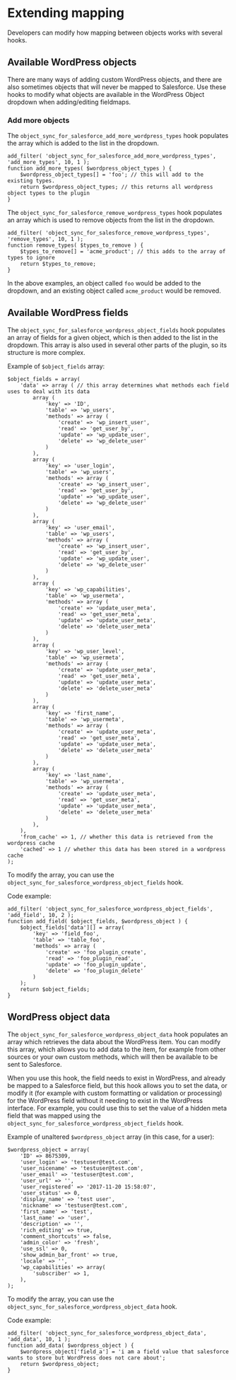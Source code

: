 # Extending mapping

Developers can modify how mapping between objects works with several hooks.

## Available WordPress objects

There are many ways of adding custom WordPress objects, and there are also sometimes objects that will never be mapped to Salesforce. Use these hooks to modify what objects are available in the WordPress Object dropdown when adding/editing fieldmaps.

### Add more objects

The `object_sync_for_salesforce_add_more_wordpress_types` hook populates the array which is added to the list in the dropdown.

```
add_filter( 'object_sync_for_salesforce_add_more_wordpress_types', 'add_more_types', 10, 1 );
function add_more_types( $wordpress_object_types ) {
    $wordpress_object_types[] = 'foo'; // this will add to the existing types.
    return $wordpress_object_types; // this returns all wordpress object types to the plugin
}
```

The `object_sync_for_salesforce_remove_wordpress_types` hook populates an array which is used to remove objects from the list in the dropdown.

```
add_filter( 'object_sync_for_salesforce_remove_wordpress_types', 'remove_types', 10, 1 );
function remove_types( $types_to_remove ) {
    $types_to_remove[] = 'acme_product'; // this adds to the array of types to ignore
    return $types_to_remove;
}
```

In the above examples, an object called `foo` would be added to the dropdown, and an existing object called `acme_product` would be removed.

## Available WordPress fields

The `object_sync_for_salesforce_wordpress_object_fields` hook populates an array of fields for a given object, which is then added to the list in the dropdown. This array is also used in several other parts of the plugin, so its structure is more complex.

Example of `$object_fields` array:

```
$object_fields = array(
    'data' => array ( // this array determines what methods each field uses to deal with its data
        array (
            'key' => 'ID',
            'table' => 'wp_users',
            'methods' => array (
                'create' => 'wp_insert_user',
                'read' => 'get_user_by',
                'update' => 'wp_update_user',
                'delete' => 'wp_delete_user'
            )
        ),
        array (
            'key' => 'user_login',
            'table' => 'wp_users',
            'methods' => array (
                'create' => 'wp_insert_user',
                'read' => 'get_user_by',
                'update' => 'wp_update_user',
                'delete' => 'wp_delete_user'
            )
        ),
        array (
            'key' => 'user_email',
            'table' => 'wp_users',
            'methods' => array (
                'create' => 'wp_insert_user',
                'read' => 'get_user_by',
                'update' => 'wp_update_user',
                'delete' => 'wp_delete_user'
            )
        ),
        array (
            'key' => 'wp_capabilities',
            'table' => 'wp_usermeta',
            'methods' => array (
                'create' => 'update_user_meta',
                'read' => 'get_user_meta',
                'update' => 'update_user_meta',
                'delete' => 'delete_user_meta'
            )
        ),
        array (
            'key' => 'wp_user_level',
            'table' => 'wp_usermeta',
            'methods' => array (
                'create' => 'update_user_meta',
                'read' => 'get_user_meta',
                'update' => 'update_user_meta',
                'delete' => 'delete_user_meta'
            )
        ),
        array (
            'key' => 'first_name',
            'table' => 'wp_usermeta',
            'methods' => array (
                'create' => 'update_user_meta',
                'read' => 'get_user_meta',
                'update' => 'update_user_meta',
                'delete' => 'delete_user_meta'
            )
        ),
        array (
            'key' => 'last_name',
            'table' => 'wp_usermeta',
            'methods' => array (
                'create' => 'update_user_meta',
                'read' => 'get_user_meta',
                'update' => 'update_user_meta',
                'delete' => 'delete_user_meta'
            )
        ),
    ),
    'from_cache' => 1, // whether this data is retrieved from the wordpress cache
    'cached' => 1 // whether this data has been stored in a wordpress cache
);
```

To modify the array, you can use the `object_sync_for_salesforce_wordpress_object_fields` hook.

Code example:

```
add_filter( 'object_sync_for_salesforce_wordpress_object_fields', 'add_field', 10, 2 );
function add_field( $object_fields, $wordpress_object ) {
    $object_fields['data'][] = array(
        'key' => 'field_foo',
        'table' => 'table_foo',
        'methods' => array (
            'create' => 'foo_plugin_create',
            'read' => 'foo_plugin_read',
            'update' => 'foo_plugin_update',
            'delete' => 'foo_plugin_delete'
        )
    );
    return $object_fields;
}
```

## WordPress object data

The `object_sync_for_salesforce_wordpress_object_data` hook populates an array which retrieves the data about the WordPress item. You can modify this array, which allows you to add data to the item, for example from other sources or your own custom methods, which will then be available to be sent to Salesforce.

When you use this hook, the field needs to exist in WordPress, and already be mapped to a Salesforce field, but this hook allows you to set the data, or modify it (for example with custom formatting or validation or processing) for the WordPress field without it needing to exist in the WordPress interface. For example, you could use this to set the value of a hidden meta field that was mapped using the `object_sync_for_salesforce_wordpress_object_fields` hook.

Example of unaltered `$wordpress_object` array (in this case, for a user):

```
$wordpress_object = array(
    'ID' => 8675309,
    'user_login' => 'testuser@test.com',
    'user_nicename' => 'testuser@test.com',
    'user_email' => 'testuser@test.com',
    'user_url' => '',
    'user_registered' => '2017-11-20 15:58:07',
    'user_status' => 0,
    'display_name' => 'test user',
    'nickname' => 'testuser@test.com',
    'first_name' => 'test',
    'last_name' => 'user',
    'description' => '',
    'rich_editing' => true,
    'comment_shortcuts' => false,
    'admin_color' => 'fresh',
    'use_ssl' => 0,
    'show_admin_bar_front' => true,
    'locale' => '',
    'wp_capabilities' => array(
        'subscriber' => 1,
    ),
);
```

To modify the array, you can use the `object_sync_for_salesforce_wordpress_object_data` hook.

Code example:

```
add_filter( 'object_sync_for_salesforce_wordpress_object_data', 'add_data', 10, 1 );
function add_data( $wordpress_object ) {
    $wordpress_object['field_a'] = 'i am a field value that salesforce wants to store but WordPress does not care about';
    return $wordpress_object;
}
```
